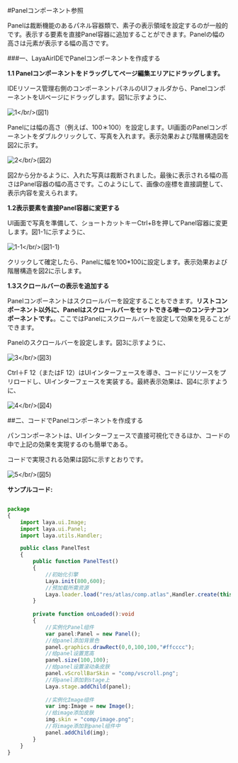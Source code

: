 #Panelコンポーネント参照

Panelは裁断機能のあるパネル容器類で、素子の表示領域を設定するのが一般的です。表示する要素を直接Panel容器に追加することができます。Panelの幅の高さは元素が表示する幅の高さです。

###一、LayaAirIDEでPanelコンポーネントを作成する

**1.1 Panelコンポーネントをドラッグしてページ編集エリアにドラッグします。**

IDEリソース管理右側のコンポーネントパネルのUIフォルダから、PanelコンポーネントをUIページにドラッグします。図1に示すように、

![1](img\1.gif)</br/>(図1)

Panelには幅の高さ（例えば、100＊100）を設定します。UI画面のPanelコンポーネントをダブルクリックして、写真を入れます。表示効果および階層構造図を図2に示す。

![2](img\2.png)</br/>(図2)

図2から分かるように、入れた写真は裁断されました。最後に表示される幅の高さはPanel容器の幅の高さです。このようにして、画像の座標を直接調整して、表示内容を変えられます。



**1.2表示要素を直接Panel容器に変更する**

UI画面で写真を準備して、ショートカットキーCtrl+Bを押してPanel容器に変更します。図1-1に示すように、

![1-1](img\1-1.png)</br/>(図1-1)

クリックして確定したら、Panelに幅を100*100に設定します。表示効果および階層構造を図2に示します。

**1.3スクロールバーの表示を追加する**

Panelコンポーネントはスクロールバーを設定することもできます。**リストコンポーネント以外に、Panelはスクロールバーをセットできる唯一のコンテナコンポーネントです。**。ここではPanelにスクロールバーを設定して効果を見ることができます。

Panelのスクロールバーを設定します。図3に示すように、

![3](img\3.png)</br/>(図3)

Ctrl＋F 12（またはF 12）はUIインターフェースを導き、コードにリソースをプリロードし、UIインターフェースを実装する。最終表示効果は、図4に示すように、

![4](img\4.gif)</br/>(図4)



##二、コードでPanelコンポーネントを作成する

パンコンポーネントは、UIインターフェースで直接可視化できるほか、コードの中で上記の効果を実現するのも簡単である。

コードで実現される効果は図5に示すとおりです。

![5](img\5.gif)</br/>(図5)

**サンプルコード:**


```typescript

package
{
	import laya.ui.Image;
	import laya.ui.Panel;
	import laya.utils.Handler;

	public class PanelTest
	{
		public function PanelTest()
		{
			//初始化引擎
			Laya.init(800,600);
			//预加载所需资源
			Laya.loader.load("res/atlas/comp.atlas",Handler.create(this,onLoaded));
		}
		
		private function onLoaded():void
		{
			//实例化Panel组件
			var panel:Panel = new Panel();
			//给panel添加背景色
			panel.graphics.drawRect(0,0,100,100,"#ffcccc");
			//给panel设置宽高
			panel.size(100,100);
			//给panel设置滚动条皮肤
			panel.vScrollBarSkin = "comp/vscroll.png";
			//将panel添加到stage上
			Laya.stage.addChild(panel);
			
			//实例化Image组件
			var img:Image = new Image();
			//给image添加皮肤
			img.skin = "comp/image.png";
			//将image添加到panel组件中
			panel.addChild(img);
		}
	}
}
```


